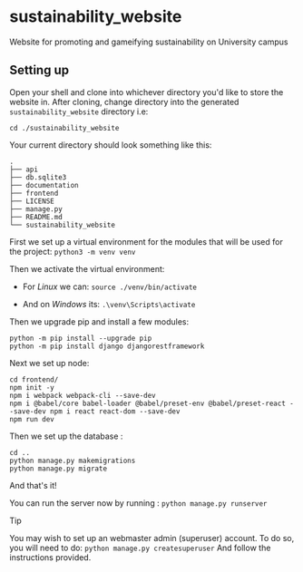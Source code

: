 # sustainability_website

Website for promoting and gameifying sustainability on University campus

## Setting up

Open your shell and clone into whichever directory you'd like to store the website in.
After cloning, change directory into the generated ```sustainability_website``` directory i.e:
```
cd ./sustainability_website 
```

Your current directory should look something like this:
```
.
├── api
├── db.sqlite3
├── documentation
├── frontend
├── LICENSE
├── manage.py
├── README.md
└── sustainability_website
```

First we set up a virtual environment for the modules that will be used for the project:
``` python3 -m venv venv ```

Then we activate the virtual environment:

 - For _Linux_ we can:
``` source ./venv/bin/activate ```

- And on _Windows_ its: 
```.\venv\Scripts\activate```

Then we upgrade pip and install a few modules:
```
python -m pip install --upgrade pip 
python -m pip install django djangorestframework
```

Next we set up node:
```
cd frontend/ 
npm init -y 
npm i webpack webpack-cli --save-dev 
npm i @babel/core babel-loader @babel/preset-env @babel/preset-react --save-dev npm i react react-dom --save-dev 
npm run dev
```

Then we set up the database :
```
cd ..
python manage.py makemigrations 
python manage.py migrate 
```

And that's it!

You can run the server now by running :
```python manage.py runserver``` 

>[!TIP]
>You may wish to set up an webmaster admin (superuser) account. 
>To do so, you will need to do:
>```python manage.py createsuperuser``` 
>And follow the instructions provided.


